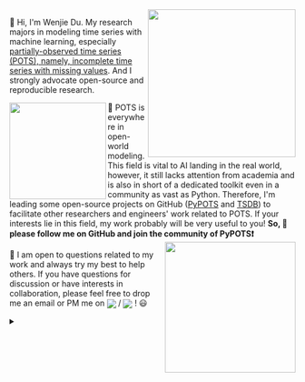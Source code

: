 <img align='right' width=260 src='https://github-readme-stats.vercel.app/api?username=wenjiedu&count_private=true&show_icons=true&theme=onedark&hide_rank=true&hide_title=true&bg_color=264653&border_color=2a9d8f&icon_color=e76f51&text_color=eae2b7'>

👋 Hi, I'm Wenjie Du. My research majors in modeling time series with machine learning, especially <ins>partially-observed time series (POTS), namely, incomplete time series with missing values</ins>. And I strongly advocate open-source and reproducible research.

<a href='https://github.com/WenjieDu/PyPOTS'><img src='https://raw.githubusercontent.com/WenjieDu/PyPOTS/main/docs/figs/PyPOTS%20logo.svg?sanitize=true' width='170' align='left' /></a>

🤔 POTS is everywhere in open-world modeling. This field is vital to AI landing in the real world, however, it still lacks attention from academia and is also in short of a dedicated toolkit even in a community as vast as Python. Therefore, I'm leading some open-source projects on GitHub ([PyPOTS](https://github.com/WenjieDu/PyPOTS) and [TSDB](https://github.com/WenjieDu/Time_Series_Database)) to facilitate other researchers and engineers' work related to POTS. If your interests lie in this field, my work probably will be very useful to you! **So, 🤝 please follow me on GitHub and join the community of PyPOTS❗️**
<a href='https://github.com/WenjieDu/TSDB'><img src="https://raw.githubusercontent.com/WenjieDu/TSDB/main/docs/figs/TSDB%20logo.svg?sanitize=true" align='right' width='230'/></a>

💬 I am open to questions related to my work and always try my best to help others. If you have questions for discussion or have interests in collaboration, please feel free to drop me an email or PM me on <a alt='LinkedIn' href='https://www.linkedin.com/in/wenjie-du/'><img align='center' src='https://img.shields.io/badge/LinkedIn-Wenjie--Du-blue?style=social&logo=linkedin'></a> / <a alt='WeChat' href='https://github.com/PyPOTS/PyPOTS/blob/7e4c0f3acc047c62e46ef5b48d3e5b1d0f5ed236/docs/figs/Wechat_WDU.jpg'><img align='center' src='https://img.shields.io/badge/WeChat-__W__DU__-blue?style=social&logo=wechat'></a> ! 😃 

<details>
<summary></summary>
<img align='left' src='https://hits.seeyoufarm.com/api/count/incr/badge.svg?url=https%3A%2F%2Fgithub.com%2FWenjieDu&count_bg=%2379C83D&title_bg=%23555555&icon=&icon_color=%23E7E7E7&title=Visits+since+May+2022&edge_flat=false'>
</details>
